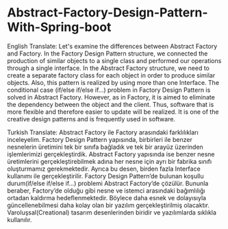 # Abstract-Factory-Design-Pattern-With-Spring-boot
English Translate: Let's examine the differences between Abstract Factory and Factory. In the Factory Design Pattern structure, we connected the production of similar objects to a single class and performed our operations through a single interface. In the Abstract Factory structure, we need to create a separate factory class for each object in order to produce similar objects. Also, this pattern is realized by using more than one Interface. The conditional case (if/else if/else if…) problem in Factory Design Pattern is solved in Abstract Factory. However, as in Factory, it is aimed to eliminate the dependency between the object and the client. Thus, software that is more flexible and therefore easier to update will be realized. It is one of the creative design patterns and is frequently used in software.

Turkish Translate: Abstract Factory ile Factory arasındaki farklılıkları inceleyelim. Factory Design Pattern yapısında, birbirleri ile benzer nesnelerin üretimini tek bir sınıfa bağladık ve tek bir arayüz üzerinden işlemlerimizi gerçekleştirdik. Abstract Factory yapısında ise benzer nesne üretimlerini gerçekleştirebilmek adına her nesne için ayrı bir fabrika sınıfı oluşturmamız gerekmektedir. Ayrıca bu desen, birden fazla Interface kullanımı ile gerçekleştirilir. Factory Design Pattern’de bulunan koşullu durum(if/else if/else if…) problemi Abstract Factory’de çözülür. Bununla beraber, Factory’de olduğu gibi nesne ve istemci arasındaki bağımlılığı ortadan kaldırma hedeflenmektedir. Böylece daha esnek ve dolayısıyla güncellenebilmesi daha kolay olan bir yazılım gerçekleştirilmiş olacaktır. Varoluşsal(Creational) tasarım desenlerinden biridir ve yazılımlarda sıklıkla kullanılır.
